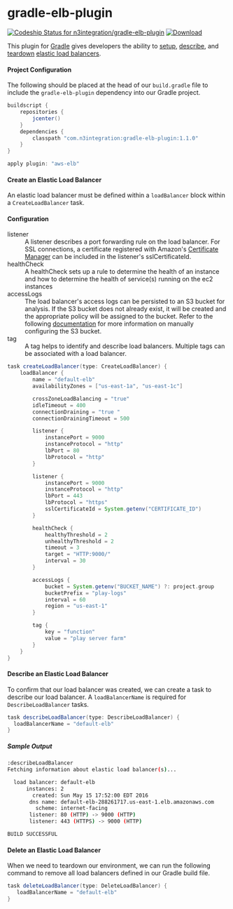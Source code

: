 # gradle-elb-plugin
[ ![Codeship Status for n3integration/gradle-elb-plugin](https://codeship.com/projects/3e7d9780-f556-0133-8394-4261b5a2c26f/status?branch=master)](https://codeship.com/projects/150348)  [ ![Download](https://api.bintray.com/packages/n3integration/maven/gradle-elb-plugin/images/download.svg) ](https://bintray.com/n3integration/maven/gradle-elb-plugin/_latestVersion)

This plugin for [Gradle](http://www.gradle.org) gives developers the ability to [setup](#create), [describe](#describe), and [teardown](#delete) [elastic load balancers](https://aws.amazon.com/elasticloadbalancing/).

#### Project Configuration
The following should be placed at the head of our `build.gradle` file to include the `gradle-elb-plugin` dependency into our Gradle project.
```gradle
buildscript {
    repositories {
        jcenter()
    }
    dependencies {
        classpath "com.n3integration:gradle-elb-plugin:1.1.0"
    }
}

apply plugin: "aws-elb"
```

#### Create an Elastic Load Balancer
An elastic load balancer must be defined within a `loadBalancer` block within a `CreateLoadBalancer` task.

#### Configuration
<dl>
<dt>listener</dt>
<dd>A listener describes a port forwarding rule on the load balancer. For SSL connections, a certificate registered with Amazon's <a href="https://aws.amazon.com/certificate-manager/">Certificate Manager</a> can be included in the listener's sslCertificateId.</dd>
<dt>healthCheck</dt>
<dd>A healthCheck sets up a rule to determine the health of an instance and how to determine the health of service(s) running on the ec2 instances</dd>
<dt>accessLogs</dt>
<dd>The load balancer's access logs can be persisted to an S3 bucket for analysis. If the S3 bucket does not already exist, it will be created and the appropriate policy will be assigned to the bucket. Refer to the following <a href="http://docs.aws.amazon.com/ElasticLoadBalancing/latest/DeveloperGuide/enable-access-logs.html">documentation</a> for more information on manually configuring the S3 bucket.</dd>
<dt>tag</dt>
<dd>A tag helps to identify and describe load balancers. Multiple tags can be associated with a load balancer.</dd>
</dl>

```gradle
task createLoadBalancer(type: CreateLoadBalancer) {
    loadBalancer {
        name = "default-elb"
        availabilityZones = ["us-east-1a", "us-east-1c"]

        crossZoneLoadBalancing = "true"
        idleTimeout = 400
        connectionDraining = "true "
        connectionDrainingTimeout = 500

        listener {
            instancePort = 9000
            instanceProtocol = "http"
            lbPort = 80
            lbProtocol = "http"
        }

        listener {
            instancePort = 9000
            instanceProtocol = "http"
            lbPort = 443
            lbProtocol = "https"
            sslCertificateId = System.getenv("CERTIFICATE_ID")
        }

        healthCheck {
            healthyThreshold = 2
            unhealthyThreshold = 2
            timeout = 3
            target = "HTTP:9000/"
            interval = 30
        }

        accessLogs {
            bucket = System.getenv("BUCKET_NAME") ?: project.group
            bucketPrefix = "play-logs"
            interval = 60
            region = "us-east-1"
        }

        tag {
            key = "function"
            value = "play server farm"
        }
    }
}
```

#### Describe an Elastic Load Balancer
To confirm that our load balancer was created, we can create a task to describe our load balancer. A `loadBalancerName` is required for `DescribeLoadBalancer` tasks.

```gradle
task describeLoadBalancer(type: DescribeLoadBalancer) {
  loadBalancerName = "default-elb"
}
```

##### Sample Output

```bash
:describeLoadBalancer
Fetching information about elastic load balancer(s)...

  load balancer: default-elb
      instances: 2
        created: Sun May 15 17:52:00 EDT 2016
       dns name: default-elb-288261717.us-east-1.elb.amazonaws.com
         scheme: internet-facing
       listener: 80 (HTTP) -> 9000 (HTTP)
       listener: 443 (HTTPS) -> 9000 (HTTP)

BUILD SUCCESSFUL
```

#### Delete an Elastic Load Balancer
When we need to teardown our environment, we can run the following command to remove all load balancers defined in our Gradle build file.

```gradle
task deleteLoadBalancer(type: DeleteLoadBalancer) {
   loadBalancerName = "default-elb"
}
```
